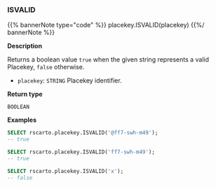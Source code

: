 ### ISVALID

{{% bannerNote type="code" %}}
placekey.ISVALID(placekey)
{{%/ bannerNote %}}

**Description**

Returns a boolean value `true` when the given string represents a valid Placekey, `false` otherwise.

* `placekey`: `STRING` Placekey identifier.

**Return type**

`BOOLEAN`

**Examples**

```sql
SELECT rscarto.placekey.ISVALID('@ff7-swh-m49');
-- true
```

```sql
SELECT rscarto.placekey.ISVALID('ff7-swh-m49');
-- true
```

```sql
SELECT rscarto.placekey.ISVALID('x');
-- false
```